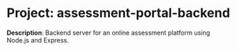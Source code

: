 # Project: assessment-portal-backend
**Description**: Backend server for an online assessment platform using Node.js and Express.

